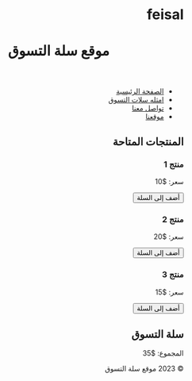 # feisal
<!DOCTYPE html>
<html>
<head>
    <link rel="icon" href="car.png">
    <meta charset="UTF-8">
    <title>فيصل حسين العنزى</title>
    
</head>
<style>
    body{
        direction: rtl;
        
    }
</style>
<body>
    <header>
        <h1>موقع سلة التسوق</h1>
    </header>
    <nav>
        <ul>
            <li><a href="page-1.html">الصفحة الرئيسية</a></li>
            <li><a href="page-2.html">امثله سلات التسوق</a></li>
            <li><a href="page-3.html">تواصل معنا</a></li>
            <li><a href="page-4.html">موقعنا</a></li>
        </ul>
    </nav>
    <section>
        <h2>المنتجات المتاحة</h2>
        <div class="product">
            <h3>منتج 1</h3>
            <p>سعر: $10</p>
            <button>أضف إلى السلة</button>
        </div>
        <div class="product">
            <h3>منتج 2</h3>
            <p>سعر: $20</p>
            <button>أضف إلى السلة</button>
        </div>
        <div class="product">
            <h3>منتج 3</h3>
            <p>سعر: $15</p>
            <button>أضف إلى السلة</button>
        </div>
    </section>
    <section>
        <h2>سلة التسوق</h2>
        <ul id="cart">
            <!-- هنا سيتم عرض المنتجات المضافة إلى السلة -->
        </ul>
        <p>المجموع: $<span id="total">35</span></p>
    </section>
    <footer>
        &copy; 2023 موقع سلة التسوق
    </footer>
</body>
</html>
